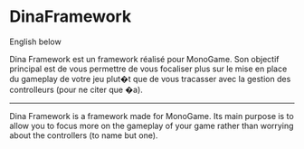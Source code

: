 # DinaFramework
English below

Dina Framework est un framework réalisé pour MonoGame.
Son objectif principal est de vous permettre de vous focaliser plus sur le mise en place du gameplay de votre jeu plut�t que de vous tracasser avec la gestion des controlleurs (pour ne citer que �a).

--------------------------------------

Dina Framework is a framework made for MonoGame.
Its main purpose is to allow you to focus more on the gameplay of your game rather than worrying about the controllers (to name but one).